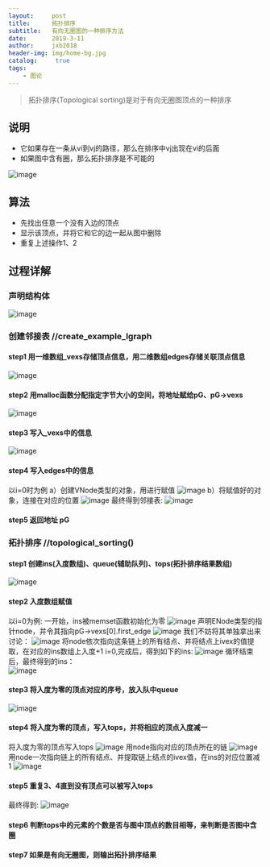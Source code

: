 ```yaml
---
layout:     post
title:      拓扑排序
subtitle:   有向无圈图的一种排序方法
date:       2019-3-11
author:     jxb2018
header-img: img/home-bg.jpg
catalog: 	 true
tags:
    - 图论
---
```

>   拓扑排序(Topological sorting)是对于有向无圈图顶点的一种排序

## 说明
- 它如果存在一条从vi到vj的路径，那么在排序中vj出现在vi的后面
- 如果图中含有圈，那么拓扑排序是不可能的

![image](https://jxb2018.github.io/img/toplogical_sort/1.jpg)

## 算法
- 先找出任意一个没有入边的顶点
- 显示该顶点，并将它和它的边一起从图中删除
- 重复上述操作1、2

## 过程详解
### 声明结构体
![image](https://jxb2018.github.io/img/toplogical_sort/2.jpg)
### 创建邻接表 //create_example_lgraph
#### step1 用一维数组_vexs存储顶点信息，用二维数组edges存储关联顶点信息
![image](https://jxb2018.github.io/img/toplogical_sort/3.jpg)
#### step2 用malloc函数分配指定字节大小的空间，将地址赋给pG、pG->vexs
![image](https://jxb2018.github.io/img/toplogical_sort/4.jpg)
#### step3 写入_vexs中的信息
![image](https://jxb2018.github.io/img/toplogical_sort/5.jpg)
#### step4 写入edges中的信息
以i=0时为例
a）创建VNode类型的对象，用进行赋值
![image](https://jxb2018.github.io/img/toplogical_sort/6.jpg)
b）将赋值好的对象，连接在对应的位置
![image](https://jxb2018.github.io/img/toplogical_sort/7.jpg)
最终得到邻接表:
![image](https://jxb2018.github.io/img/toplogical_sort/8.jpg)
#### step5 返回地址 pG

### 拓扑排序 //topological_sorting()
#### step1 创建ins(入度数组)、queue(辅助队列)、tops(拓扑排序结果数组)
![image](https://jxb2018.github.io/img/toplogical_sort/9.jpg)
#### step2 入度数组赋值
以i=0为例:
一开始，ins被memset函数初始化为零
![image](https://jxb2018.github.io/img/toplogical_sort/10.jpg)
声明ENode类型的指针node，并令其指向pG->vexs[0].first_edge
![image](https://jxb2018.github.io/img/toplogical_sort/11.jpg)
我们不妨将其单独拿出来讨论：
![image](https://jxb2018.github.io/img/toplogical_sort/12.jpg)
将node依次指向这条链上的所有结点、并将结点上ivex的值提取，在对应的ins数组上入度+1
i=0,完成后，得到如下的ins:
![image](https://jxb2018.github.io/img/toplogical_sort/13.jpg)
循环结束后，最终得到的ins：  
![image](https://jxb2018.github.io/img/toplogical_sort/14.jpg)
#### step3 将入度为零的顶点对应的序号，放入队中queue
![image](https://jxb2018.github.io/img/toplogical_sort/15.jpg)
#### step4 将入度为零的顶点，写入tops，并将相应的顶点入度减一
将入度为零的顶点写入tops
![image](https://jxb2018.github.io/img/toplogical_sort/16.jpg)
用node指向对应的顶点所在的链
![image](https://jxb2018.github.io/img/toplogical_sort/17.jpg)
用node一次指向链上的所有结点、并提取链上结点的ivex值，在ins的对应位置减1
![image](https://jxb2018.github.io/img/toplogical_sort/18.jpg)
#### step5 重复3、4直到没有顶点可以被写入tops
最终得到:
![image](https://jxb2018.github.io/img/toplogical_sort/19.jpg)
#### step6 判断tops中的元素的个数是否与图中顶点的数目相等，来判断是否图中含圈
#### step7 如果是有向无圈图，则输出拓扑排序结果